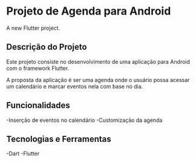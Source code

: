 # Projeto de Agenda para Android

A new Flutter project.

## Descrição do Projeto

Este projeto consiste no desenvolvimento de uma aplicação para Android com o framework Flutter.

A proposta da aplicação é ser uma agenda onde o usuário possa acessar um calendário e marcar eventos nela com base no dia.

## Funcionalidades

-Inserção de eventos no calendário
-Customização da agenda

## Tecnologias e Ferramentas

-Dart
-Flutter

